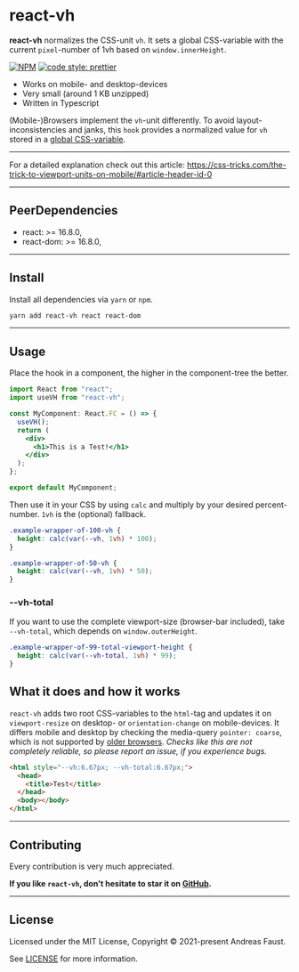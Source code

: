 # react-vh

**react-vh** normalizes the CSS-unit `vh`. It sets a global CSS-variable with the current `pixel`-number of 1vh based on `window.innerHeight`.

[![NPM](https://img.shields.io/npm/v/react-vh.svg)](https://www.npmjs.com/package/react-vh) [![code style: prettier](https://img.shields.io/badge/code_style-prettier-ff69b4.svg?style=flat-square)](https://github.com/prettier/prettier)

- Works on mobile- and desktop-devices
- Very small (around 1 KB unzipped)
- Written in Typescript

(Mobile-)Browsers implement the `vh`-unit differently. To avoid layout-inconsistencies and janks, this `hook` provides a normalized value for `vh` stored in a [global CSS-variable](https://developer.mozilla.org/en-US/docs/Web/CSS/Using_CSS_custom_properties).

---

For a detailed explanation check out this article:
https://css-tricks.com/the-trick-to-viewport-units-on-mobile/#article-header-id-0

---

## PeerDependencies

- react: >= 16.8.0,
- react-dom: >= 16.8.0,

---

## Install

Install all dependencies via `yarn` or `npm`.

```bash
yarn add react-vh react react-dom
```

---

## Usage

Place the hook in a component, the higher in the component-tree the better.

```jsx
import React from "react";
import useVH from "react-vh";

const MyComponent: React.FC = () => {
  useVH();
  return (
    <div>
      <h1>This is a Test!</h1>
    </div>
  );
};

export default MyComponent;
```

Then use it in your CSS by using `calc` and multiply by your desired percent-number. `1vh` is the (optional) fallback.

```css
.example-wrapper-of-100-vh {
  height: calc(var(--vh, 1vh) * 100);
}

.example-wrapper-of-50-vh {
  height: calc(var(--vh, 1vh) * 50);
}
```

### --vh-total

If you want to use the complete viewport-size (browser-bar included), take `--vh-total`, which depends on `window.outerHeight`.

```css
.example-wrapper-of-99-total-viewport-height {
  height: calc(var(--vh-total, 1vh) * 99);
}
```

## What it does and how it works

`react-vh` adds two root CSS-variables to the `html`-tag and updates it on `viewport-resize` on desktop- or `orientation-change` on mobile-devices.
It differs mobile and desktop by checking the media-query `pointer: coarse`, which is not supported by [older browsers](https://caniuse.com/css-media-interaction). _Checks like this are not completely reliable, so please report an issue, if you experience bugs._

```html
<html style="--vh:6.67px; --vh-total:6.67px;">
  <head>
    <title>Test</title>
  </head>
  <body></body>
</html>
```

---

## Contributing

Every contribution is very much appreciated.

**If you like `react-vh`, don't hesitate to star it on [GitHub](https://github.com/AndreasFaust/react-vh).**

---

## License

Licensed under the MIT License, Copyright © 2021-present Andreas Faust.

See [LICENSE](LICENSE.md) for more information.

